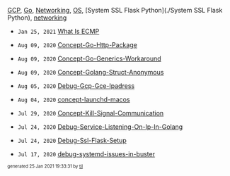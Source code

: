 [GCP](./GCP), [Go](./Go), [Networking](./Networking), [OS](./OS), [System SSL Flask Python](./System SSL Flask Python), [networking](./networking)

* <code>Jan 25, 2021</code> [What Is ECMP](2021-01-25T19-31-51-what-is-ecmp.md)

* <code>Aug 09, 2020</code> [Concept-Go-Http-Package](2020-08-09T23-18-32-concept-go-http-package.md)
* <code>Aug 09, 2020</code> [Concept-Go-Generics-Workaround](2020-08-09T11-01-49-concept-go-generics-workaround.md)
* <code>Aug 09, 2020</code> [Concept-Golang-Struct-Anonymous](2020-08-09T10-44-20-concept-golang-struct-anonymous.md)
* <code>Aug 05, 2020</code> [Debug-Gcp-Gce-Ipadress](2020-08-05T23-06-44-debug-gcp-gce-ipadress.md)
* <code>Aug 04, 2020</code> [concept-launchd-macos](2020-08-04T18-25-53-concept-launchd-macos.md)

* <code>Jul 29, 2020</code> [Concept-Kill-Signal-Communication](2020-07-29T19-56-08-concept-kill-signal-communication.md)
* <code>Jul 24, 2020</code> [Debug-Service-Listening-On-Ip-In-Golang](2020-07-24T20-48-46-debug-service-listening-on-ip-in-golang.md)
* <code>Jul 24, 2020</code> [Debug-Ssl-Flask-Setup](2020-07-24T20-14-55-debug-ssl-flask-setup.md)
* <code>Jul 17, 2020</code> [debug-systemd-issues-in-buster](2020-07-17T08-22-51-debug-systemd-issues-in-buster.md)


<sup><sub>generated 25 Jan 2021 19:33:31 by <a href='https://github.com/senorprogrammer/til'>til</a></sub></sup>
